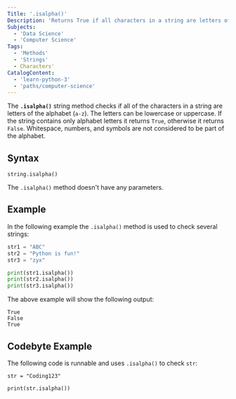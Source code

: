 ```yaml
---
Title: '.isalpha()'
Description: 'Returns True if all characters in a string are letters of the alphabet, otherwise it returns False.'
Subjects:
  - 'Data Science'
  - 'Computer Science'
Tags:
  - 'Methods'
  - 'Strings'
  - Characters'
CatalogContent:
  - 'learn-python-3'
  - 'paths/computer-science'
---
```


The **`.isalpha()`** string method checks if all of the characters in a string are letters of the alphabet (`a-z`). The letters can be lowercase or uppercase. If the string contains only alphabet letters it returns `True`, otherwise it returns `False`. Whitespace, numbers, and symbols are not considered to be part of the alphabet.

## Syntax

```pseudo
string.isalpha()
```

The `.isalpha()` method doesn't have any parameters.

## Example

In the following example the `.isalpha()` method is used to check several strings:

```python
str1 = "ABC"
str2 = "Python is fun!"
str3 = "zyx"

print(str1.isalpha())
print(str2.isalpha())
print(str3.isalpha())
```

The above example will show the following output:

```shell
True
False
True
```

## Codebyte Example

The following code is runnable and uses `.isalpha()` to check `str`:

```codebyte/python
str = "Coding123"

print(str.isalpha())
```
